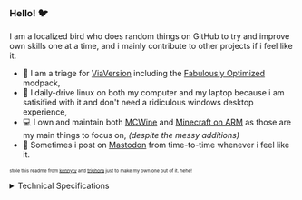 ### Hello! 🐦
I am a localized bird who does random things on GitHub to try and improve own skills one at a time, and i mainly contribute to other projects if i feel like it.

- 🔭 I am a triage for [ViaVersion](https://discord.gg/viaversion) including the [Fabulously Optimized](https://discord.gg/yxaXtaQqdB) modpack,
- 🐧 I daily-drive linux on both my computer and my laptop because i am satisified with it and don't need a ridiculous windows desktop experience,
- 💻 I own and maintain both [MCWine](https://github.com/Kichura/MCWine) and [Minecraft on ARM](https://github.com/Kichura/Minecraft_ARM) as those are my main things to focus on, *(despite the messy additions)*
- 🐘 Sometimes i post on [Mastodon](https://blobfox.coffee/@Kichura) from time-to-time whenever i feel like it.

<sub><sup><sup>stole this readme from [kennytv](https://github.com/kennytv) and [triphora](https://github.com/triphora) just to make my own one out of it. hehe!</sup></sup></sup>

<details><summary>Technical Specifications</summary>

[![OS - Fedora KDE (Rawhide)](https://img.shields.io/badge/Fedora_KDE_(Rawhide)-1793D1?style=plastic&logo=fedora&logoColor=white)](https://spins.fedoraproject.org/en/kde/) [![DE - KDE Plasma 5.27.6](https://img.shields.io/badge/KDE_Plasma-5.27.6-1793D1?style=plastic&logo=kde&logoColor=white)](https://kde.org/announcements/plasma/5/5.27.5) [![CPU - Ryzen 7 5700G](https://img.shields.io/badge/Ryzen_7-5700G-ED1C24?style=plastic&logo=amd&logoColor=white)](https://www.amd.com/en/products/apu/amd-ryzen-7-5700g) [![GPU - Radeon RX 6750 XT](https://img.shields.io/badge/Radeon-RX_6750_XT-ED1C24?style=plastic&logo=amd&logoColor=white)](https://www.amd.com/en/products/graphics/amd-radeon-rx-6750-xt)

[![Laptop - ThinkPad Edge L430](https://img.shields.io/badge/ThinkPad-Edge_L430-red?style=plastic&logo=lenovo&logoColor=white)](https://en.wikipedia.org/wiki/ThinkPad_E_series#Edge_11%22_(L430))
[![Mobile - iPhone X](https://img.shields.io/badge/iPhone-X-FFFFFF?style=plastic&logo=apple&logoColor=black)](https://support.apple.com/kb/SP770?locale=en_US&viewlocale=en_US) [![Tablet - iPad Air 4th Generation](https://img.shields.io/badge/iPad_Air-4th_Generation-FFFFFF?style=plastic&logo=apple&logoColor=black)](https://support.apple.com/kb/SP828?locale=en_US)
